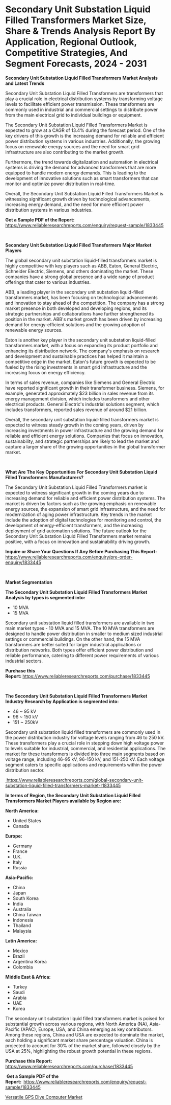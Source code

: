 <p><h1>Secondary Unit Substation Liquid Filled Transformers Market Size, Share & Trends Analysis Report By Application, Regional Outlook, Competitive Strategies, And Segment Forecasts, 2024 - 2031</h1></p><p><strong>Secondary Unit Substation Liquid Filled Transformers Market Analysis and Latest Trends</strong></p>
<p><p>Secondary Unit Substation Liquid Filled Transformers are transformers that play a crucial role in electrical distribution systems by transforming voltage levels to facilitate efficient power transmission. These transformers are commonly used in industrial and commercial settings to distribute power from the main electrical grid to individual buildings or equipment. </p><p>The Secondary Unit Substation Liquid Filled Transformers Market is expected to grow at a CAGR of 13.4% during the forecast period. One of the key drivers of this growth is the increasing demand for reliable and efficient power distribution systems in various industries. Additionally, the growing focus on renewable energy sources and the need for smart grid infrastructure are also contributing to the market growth.</p><p>Furthermore, the trend towards digitalization and automation in electrical systems is driving the demand for advanced transformers that are more equipped to handle modern energy demands. This is leading to the development of innovative solutions such as smart transformers that can monitor and optimize power distribution in real-time.</p><p>Overall, the Secondary Unit Substation Liquid Filled Transformers Market is witnessing significant growth driven by technological advancements, increasing energy demand, and the need for more efficient power distribution systems in various industries.</p></p>
<p><strong>Get a Sample PDF of the Report:&nbsp;</strong> <a href="https://www.reliableresearchreports.com/enquiry/request-sample/1833445">https://www.reliableresearchreports.com/enquiry/request-sample/1833445</a></p>
<p>&nbsp;</p>
<p><strong>Secondary Unit Substation Liquid Filled Transformers Major Market Players</strong></p>
<p><p>The global secondary unit substation liquid-filled transformers market is highly competitive with key players such as ABB, Eaton, General Electric, Schneider Electric, Siemens, and others dominating the market. These companies have a strong global presence and a wide range of product offerings that cater to various industries.</p><p>ABB, a leading player in the secondary unit substation liquid-filled transformers market, has been focusing on technological advancements and innovation to stay ahead of the competition. The company has a strong market presence in both developed and developing regions, and its strategic partnerships and collaborations have further strengthened its position in the market. ABB's market growth has been driven by increasing demand for energy-efficient solutions and the growing adoption of renewable energy sources.</p><p>Eaton is another key player in the secondary unit substation liquid-filled transformers market, with a focus on expanding its product portfolio and enhancing its distribution network. The company's emphasis on research and development and sustainable practices has helped it maintain a competitive edge in the market. Eaton's future growth is expected to be fueled by the rising investments in smart grid infrastructure and the increasing focus on energy efficiency.</p><p>In terms of sales revenue, companies like Siemens and General Electric have reported significant growth in their transformer business. Siemens, for example, generated approximately $23 billion in sales revenue from its energy management division, which includes transformers and other electrical products. General Electric's industrial solutions segment, which includes transformers, reported sales revenue of around $21 billion.</p><p>Overall, the secondary unit substation liquid-filled transformers market is expected to witness steady growth in the coming years, driven by increasing investments in power infrastructure and the growing demand for reliable and efficient energy solutions. Companies that focus on innovation, sustainability, and strategic partnerships are likely to lead the market and capture a larger share of the growing opportunities in the global transformer market.</p></p>
<p>&nbsp;</p>
<p><strong>What Are The Key Opportunities For Secondary Unit Substation Liquid Filled Transformers Manufacturers?</strong></p>
<p><p>The Secondary Unit Substation Liquid Filled Transformers market is expected to witness significant growth in the coming years due to increasing demand for reliable and efficient power distribution systems. The market is driven by factors such as the growing emphasis on renewable energy sources, the expansion of smart grid infrastructure, and the need for modernization of aging power infrastructure. Key trends in the market include the adoption of digital technologies for monitoring and control, the development of energy-efficient transformers, and the increasing deployment of grid automation solutions. The future outlook for the Secondary Unit Substation Liquid Filled Transformers market remains positive, with a focus on innovation and sustainability driving growth.</p></p>
<p><strong>Inquire or Share Your Questions If Any Before Purchasing This Report:</strong> <a href="https://www.reliableresearchreports.com/enquiry/pre-order-enquiry/1833445">https://www.reliableresearchreports.com/enquiry/pre-order-enquiry/1833445</a></p>
<p>&nbsp;</p>
<p><strong>Market Segmentation</strong></p>
<p><strong>The Secondary Unit Substation Liquid Filled Transformers Market Analysis by types is segmented into:</strong></p>
<p><ul><li>10 MVA</li><li>15 MVA</li></ul></p>
<p><p>Secondary unit substation liquid filled transformers are available in two main market types - 10 MVA and 15 MVA. The 10 MVA transformers are designed to handle power distribution in smaller to medium sized industrial settings or commercial buildings. On the other hand, the 15 MVA transformers are better suited for larger industrial applications or distribution networks. Both types offer efficient power distribution and reliable performance, catering to different power requirements of various industrial sectors.</p></p>
<p><strong>Purchase this Report:&nbsp;</strong><a href="https://www.reliableresearchreports.com/purchase/1833445">https://www.reliableresearchreports.com/purchase/1833445</a></p>
<p>&nbsp;</p>
<p><strong>The Secondary Unit Substation Liquid Filled Transformers Market Industry Research by Application is segmented into:</strong></p>
<p><ul><li>46 ~ 95 kV</li><li>96 ~ 150 kV</li><li>151 ~ 250kV</li></ul></p>
<p><p>Secondary unit substation liquid filled transformers are commonly used in the power distribution industry for voltage levels ranging from 46 to 250 kV. These transformers play a crucial role in stepping down high voltage power to levels suitable for industrial, commercial, and residential applications. The market for these transformers is divided into three main segments based on voltage range, including 46-95 kV, 96-150 kV, and 151-250 kV. Each voltage segment caters to specific applications and requirements within the power distribution sector.</p></p>
<p><a href="https://www.reliableresearchreports.com/global-secondary-unit-substation-liquid-filled-transformers-market-r1833445">&nbsp;https://www.reliableresearchreports.com/global-secondary-unit-substation-liquid-filled-transformers-market-r1833445</a></p>
<p><strong>In terms of Region, the Secondary Unit Substation Liquid Filled Transformers Market Players available by Region are:</strong></p>
<p>
    <p> <strong> North America: </strong>
        <ul>
            <li>United States</li>
            <li>Canada</li>
        </ul>
        </p> 
    <p> <strong> Europe: </strong>
        <ul>
            <li>Germany</li>
            <li>France</li>
            <li>U.K.</li>
            <li>Italy</li>
            <li>Russia</li>
        </ul>
        </p> 
    <p> <strong> Asia-Pacific: </strong>
        <ul>
            <li>China</li>
            <li>Japan</li>
            <li>South Korea</li>
            <li>India</li>
            <li>Australia</li>
            <li>China Taiwan</li>
            <li>Indonesia</li>
            <li>Thailand</li>
            <li>Malaysia</li>
        </ul>
        </p> 
    <p> <strong> Latin America: </strong>
        <ul>
            <li>Mexico</li>
            <li>Brazil</li>
            <li>Argentina Korea</li>
            <li>Colombia</li>
        </ul>
        </p> 
    <p> <strong> Middle East & Africa: </strong>
        <ul>
            <li>Turkey</li>
            <li>Saudi</li>
            <li>Arabia</li>
            <li>UAE</li>
            <li>Korea</li>
        </ul>
    </p>
    </p>
<p><p>The secondary unit substation liquid filled transformers market is poised for substantial growth across various regions, with North America (NA), Asia-Pacific (APAC), Europe, USA, and China emerging as key contributors. Among these regions, China and USA are expected to dominate the market, each holding a significant market share percentage valuation. China is projected to account for 30% of the market share, followed closely by the USA at 25%, highlighting the robust growth potential in these regions.</p></p>
<p><strong>Purchase this Report: </strong><a href="https://www.reliableresearchreports.com/purchase/1833445">https://www.reliableresearchreports.com/purchase/1833445</a></p>
<p>&nbsp;<strong>Get a Sample PDF of the Report:&nbsp;&nbsp;</strong><a href="https://www.reliableresearchreports.com/enquiry/request-sample/1833445">https://www.reliableresearchreports.com/enquiry/request-sample/1833445</a></p>
<p><strong></strong></p>
<p><p><a href="https://github.com/gulaimolin/Market-Research-Report-List-5/blob/main/versatile-gps-dive-computer-market.md">Versatile GPS Dive Computer Market</a></p></p>